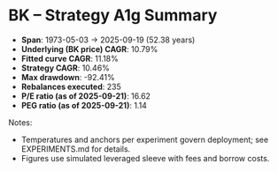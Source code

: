 # BK – Strategy A1g Summary

- **Span**: 1973-05-03 → 2025-09-19 (52.38 years)
- **Underlying (BK price) CAGR**: 10.79%
- **Fitted curve CAGR**: 11.18%
- **Strategy CAGR**: 10.46%
- **Max drawdown**: -92.41%
- **Rebalances executed**: 235
- **P/E ratio (as of 2025-09-21)**: 16.62
- **PEG ratio (as of 2025-09-21)**: 1.14

Notes:

- Temperatures and anchors per experiment govern deployment; see EXPERIMENTS.md for details.
- Figures use simulated leveraged sleeve with fees and borrow costs.

